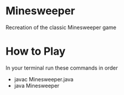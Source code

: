 # Minesweeper

Recreation of the classic Minesweeper game

# How to Play

In your terminal run these commands in order 
- javac Minesweeper.java   
- java Minesweeper   
